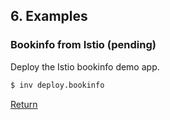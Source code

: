 ## 6. Examples

### Bookinfo from Istio (pending)

Deploy the Istio bookinfo demo app.  

```bash
$ inv deploy.bookinfo
```









[Return](../README.md)
